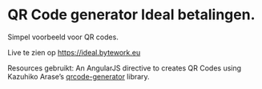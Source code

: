 QR Code generator Ideal betalingen.
===============

Simpel voorbeeld voor QR codes.

Live te zien op https://ideal.bytework.eu

Resources gebruikt: An AngularJS directive to creates QR Codes using Kazuhiko Arase’s [qrcode-generator](https://github.com/kazuhikoarase/qrcode-generator) library.
